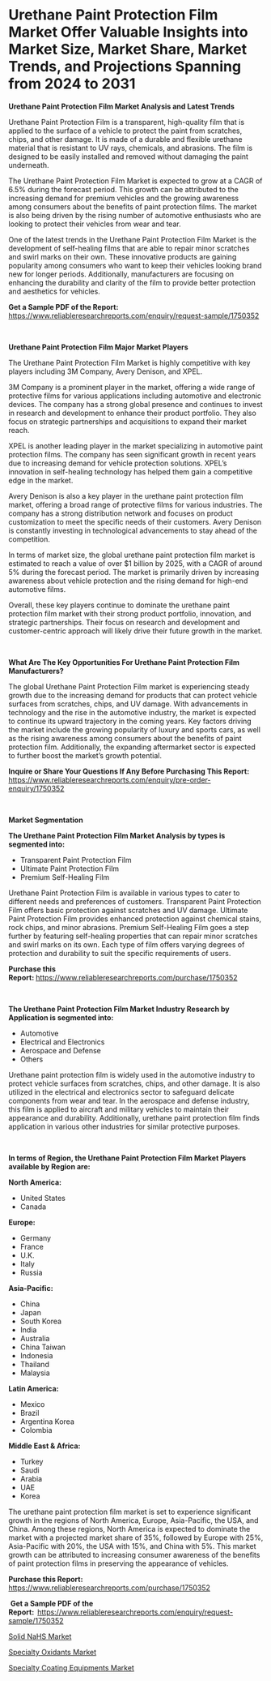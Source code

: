 <p><h1>Urethane Paint Protection Film Market Offer Valuable Insights into Market Size, Market Share, Market Trends, and Projections Spanning from 2024 to 2031</h1></p><p><strong>Urethane Paint Protection Film Market Analysis and Latest Trends</strong></p>
<p><p>Urethane Paint Protection Film is a transparent, high-quality film that is applied to the surface of a vehicle to protect the paint from scratches, chips, and other damage. It is made of a durable and flexible urethane material that is resistant to UV rays, chemicals, and abrasions. The film is designed to be easily installed and removed without damaging the paint underneath.</p><p>The Urethane Paint Protection Film Market is expected to grow at a CAGR of 6.5% during the forecast period. This growth can be attributed to the increasing demand for premium vehicles and the growing awareness among consumers about the benefits of paint protection films. The market is also being driven by the rising number of automotive enthusiasts who are looking to protect their vehicles from wear and tear.</p><p>One of the latest trends in the Urethane Paint Protection Film Market is the development of self-healing films that are able to repair minor scratches and swirl marks on their own. These innovative products are gaining popularity among consumers who want to keep their vehicles looking brand new for longer periods. Additionally, manufacturers are focusing on enhancing the durability and clarity of the film to provide better protection and aesthetics for vehicles.</p></p>
<p><strong>Get a Sample PDF of the Report:&nbsp;</strong> <a href="https://www.reliableresearchreports.com/enquiry/request-sample/1750352">https://www.reliableresearchreports.com/enquiry/request-sample/1750352</a></p>
<p>&nbsp;</p>
<p><strong>Urethane Paint Protection Film Major Market Players</strong></p>
<p><p>The Urethane Paint Protection Film Market is highly competitive with key players including 3M Company, Avery Denison, and XPEL. </p><p>3M Company is a prominent player in the market, offering a wide range of protective films for various applications including automotive and electronic devices. The company has a strong global presence and continues to invest in research and development to enhance their product portfolio. They also focus on strategic partnerships and acquisitions to expand their market reach.</p><p>XPEL is another leading player in the market specializing in automotive paint protection films. The company has seen significant growth in recent years due to increasing demand for vehicle protection solutions. XPEL’s innovation in self-healing technology has helped them gain a competitive edge in the market.</p><p>Avery Denison is also a key player in the urethane paint protection film market, offering a broad range of protective films for various industries. The company has a strong distribution network and focuses on product customization to meet the specific needs of their customers. Avery Denison is constantly investing in technological advancements to stay ahead of the competition.</p><p>In terms of market size, the global urethane paint protection film market is estimated to reach a value of over $1 billion by 2025, with a CAGR of around 5% during the forecast period. The market is primarily driven by increasing awareness about vehicle protection and the rising demand for high-end automotive films.</p><p>Overall, these key players continue to dominate the urethane paint protection film market with their strong product portfolio, innovation, and strategic partnerships. Their focus on research and development and customer-centric approach will likely drive their future growth in the market.</p></p>
<p>&nbsp;</p>
<p><strong>What Are The Key Opportunities For Urethane Paint Protection Film Manufacturers?</strong></p>
<p><p>The global Urethane Paint Protection Film market is experiencing steady growth due to the increasing demand for products that can protect vehicle surfaces from scratches, chips, and UV damage. With advancements in technology and the rise in the automotive industry, the market is expected to continue its upward trajectory in the coming years. Key factors driving the market include the growing popularity of luxury and sports cars, as well as the rising awareness among consumers about the benefits of paint protection film. Additionally, the expanding aftermarket sector is expected to further boost the market’s growth potential.</p></p>
<p><strong>Inquire or Share Your Questions If Any Before Purchasing This Report:</strong> <a href="https://www.reliableresearchreports.com/enquiry/pre-order-enquiry/1750352">https://www.reliableresearchreports.com/enquiry/pre-order-enquiry/1750352</a></p>
<p>&nbsp;</p>
<p><strong>Market Segmentation</strong></p>
<p><strong>The Urethane Paint Protection Film Market Analysis by types is segmented into:</strong></p>
<p><ul><li>Transparent Paint Protection Film</li><li>Ultimate Paint Protection Film</li><li>Premium Self-Healing Film</li></ul></p>
<p><p>Urethane Paint Protection Film is available in various types to cater to different needs and preferences of customers. Transparent Paint Protection Film offers basic protection against scratches and UV damage. Ultimate Paint Protection Film provides enhanced protection against chemical stains, rock chips, and minor abrasions. Premium Self-Healing Film goes a step further by featuring self-healing properties that can repair minor scratches and swirl marks on its own. Each type of film offers varying degrees of protection and durability to suit the specific requirements of users.</p></p>
<p><strong>Purchase this Report:&nbsp;</strong><a href="https://www.reliableresearchreports.com/purchase/1750352">https://www.reliableresearchreports.com/purchase/1750352</a></p>
<p>&nbsp;</p>
<p><strong>The Urethane Paint Protection Film Market Industry Research by Application is segmented into:</strong></p>
<p><ul><li>Automotive</li><li>Electrical and Electronics</li><li>Aerospace and Defense</li><li>Others</li></ul></p>
<p><p>Urethane paint protection film is widely used in the automotive industry to protect vehicle surfaces from scratches, chips, and other damage. It is also utilized in the electrical and electronics sector to safeguard delicate components from wear and tear. In the aerospace and defense industry, this film is applied to aircraft and military vehicles to maintain their appearance and durability. Additionally, urethane paint protection film finds application in various other industries for similar protective purposes.</p></p>
<p>&nbsp;</p>
<p><strong>In terms of Region, the Urethane Paint Protection Film Market Players available by Region are:</strong></p>
<p>
    <p> <strong> North America: </strong>
        <ul>
            <li>United States</li>
            <li>Canada</li>
        </ul>
        </p> 
    <p> <strong> Europe: </strong>
        <ul>
            <li>Germany</li>
            <li>France</li>
            <li>U.K.</li>
            <li>Italy</li>
            <li>Russia</li>
        </ul>
        </p> 
    <p> <strong> Asia-Pacific: </strong>
        <ul>
            <li>China</li>
            <li>Japan</li>
            <li>South Korea</li>
            <li>India</li>
            <li>Australia</li>
            <li>China Taiwan</li>
            <li>Indonesia</li>
            <li>Thailand</li>
            <li>Malaysia</li>
        </ul>
        </p> 
    <p> <strong> Latin America: </strong>
        <ul>
            <li>Mexico</li>
            <li>Brazil</li>
            <li>Argentina Korea</li>
            <li>Colombia</li>
        </ul>
        </p> 
    <p> <strong> Middle East & Africa: </strong>
        <ul>
            <li>Turkey</li>
            <li>Saudi</li>
            <li>Arabia</li>
            <li>UAE</li>
            <li>Korea</li>
        </ul>
    </p>
    </p>
<p><p>The urethane paint protection film market is set to experience significant growth in the regions of North America, Europe, Asia-Pacific, the USA, and China. Among these regions, North America is expected to dominate the market with a projected market share of 35%, followed by Europe with 25%, Asia-Pacific with 20%, the USA with 15%, and China with 5%. This market growth can be attributed to increasing consumer awareness of the benefits of paint protection films in preserving the appearance of vehicles.</p></p>
<p><strong>Purchase this Report: </strong><a href="https://www.reliableresearchreports.com/purchase/1750352">https://www.reliableresearchreports.com/purchase/1750352</a></p>
<p>&nbsp;<strong>Get a Sample PDF of the Report:&nbsp;&nbsp;</strong><a href="https://www.reliableresearchreports.com/enquiry/request-sample/1750352">https://www.reliableresearchreports.com/enquiry/request-sample/1750352</a></p>
<p><strong></strong></p>
<p><p><a href="https://view.publitas.com/reportprime-1/solid-nahs-market-analysis-and-market-size-global-industry-overview-market-segmentation-and-forecast-2024-to-2031/">Solid NaHS Market</a></p><p><a href="https://view.publitas.com/reportprime-1/specialty-oxidants-market-with-the-goal-of-estimating-the-market-size-and-future-growth-potential-of-various-market-segments-based-on-component-applications-end-user-and-region/">Specialty Oxidants Market</a></p><p><a href="https://view.publitas.com/reportprime-1/specialty-coating-equipments-market-provides-detailed-segmentation-of-this-market-based-on-type-application-and-region-and-forecast-for-the-period-from-2024-2031/">Specialty Coating Equipments Market</a></p></p>